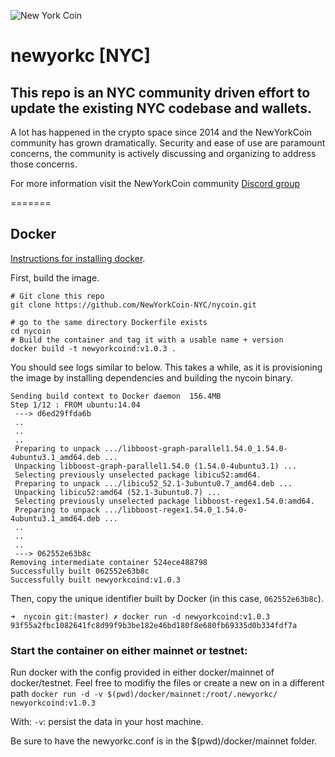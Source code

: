 ![New York Coin](https://i.imgur.com/4xxIr9Y.jpg)

# newyorkc [NYC]

## This repo is an NYC community driven effort to update the existing NYC codebase and wallets.

A lot has happened in the crypto space since 2014 and the NewYorkCoin community has grown dramatically.
Security and ease of use are paramount concerns, the community is actively discussing and organizing to address those concerns.

For more information visit the NewYorkCoin community [Discord group](https://discord.gg/Rty2ZZV)

=======

## Docker
[Instructions for installing docker](https://www.docker.com/community-edition).

First, build the image.
```
# Git clone this repo
git clone https://github.com/NewYorkCoin-NYC/nycoin.git

# go to the same directory Dockerfile exists
cd nycoin
# Build the container and tag it with a usable name + version
docker build -t newyorkcoind:v1.0.3 .

```

You should see logs similar to below. This takes a while, as it is provisioning the image by installing dependencies and building the nycoin binary.
```
Sending build context to Docker daemon  156.4MB
Step 1/12 : FROM ubuntu:14.04
 ---> d6ed29ffda6b
 ..
 ..
 ..
 Preparing to unpack .../libboost-graph-parallel1.54.0_1.54.0-4ubuntu3.1_amd64.deb ...
 Unpacking libboost-graph-parallel1.54.0 (1.54.0-4ubuntu3.1) ...
 Selecting previously unselected package libicu52:amd64.
 Preparing to unpack .../libicu52_52.1-3ubuntu0.7_amd64.deb ...
 Unpacking libicu52:amd64 (52.1-3ubuntu0.7) ...
 Selecting previously unselected package libboost-regex1.54.0:amd64.
 Preparing to unpack .../libboost-regex1.54.0_1.54.0-4ubuntu3.1_amd64.deb ...
 ..
 ..
 ..
 ---> 062552e63b8c
Removing intermediate container 524ece488798
Successfully built 062552e63b8c
Successfully built newyorkcoind:v1.0.3
```

Then, copy the unique identifier built by Docker (in this case, `062552e63b8c`).
```
➜  nycoin git:(master) ✗ docker run -d newyorkcoind:v1.0.3
93f55a2fbc1082641fc8d99f9b3be182e46bd180f8e680fb69335d0b334fdf7a
```

### Start the container on either mainnet or testnet:
Run docker with the config provided in either docker/mainnet of docker/testnet. Feel free to modifiy the files or create a new on in a different path
`docker run -d -v $(pwd)/docker/mainnet:/root/.newyorkc/ newyorkcoind:v1.0.3`

With: `-v`: persist the data in your host machine. 

Be sure to have the newyorkc.conf is in the $(pwd)/docker/mainnet folder.
